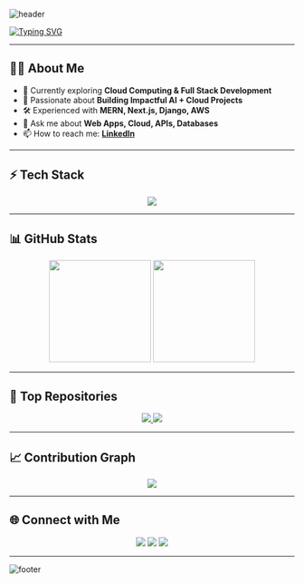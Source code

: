 <!-- Header Banner -->
![header](https://capsule-render.vercel.app/api?type=waving&color=0:00C9FF,100:92FE9D&height=250&section=header&text=Aryan%20Singh&fontSize=60&fontColor=ffffff&animation=fadeIn&fontAlignY=40)

<!-- Typing SVG -->
[![Typing SVG](https://readme-typing-svg.herokuapp.com?size=24&color=F7205E&lines=Hi+there!+I'm+Aryan+👋;Full+Stack+Developer+💻;Cloud+Enthusiast+☁️;Open+Source+Contributor+🌍)](https://git.io/typing-svg)

---

## 👨‍💻 About Me
- 🌱 Currently exploring **Cloud Computing & Full Stack Development**
- 🚀 Passionate about **Building Impactful AI + Cloud Projects**
- 🛠️ Experienced with **MERN, Next.js, Django, AWS**
- 💬 Ask me about **Web Apps, Cloud, APIs, Databases**
- 📫 How to reach me: **[LinkedIn](https://www.linkedin.com/in/aryan-singh)**

---

## ⚡ Tech Stack
<p align="center">
  <img src="https://skillicons.dev/icons?i=js,ts,react,nextjs,nodejs,express,mongodb,python,django,tailwind,html,css,git,github,aws,docker,figma" />
</p>

---

## 📊 GitHub Stats
<p align="center">
  <img src="https://github-readme-stats.vercel.app/api?username=aryan-singh&show_icons=true&theme=radical" height="180px"/>
  <img src="https://github-readme-streak-stats.herokuapp.com/?user=aryan-singh&theme=radical" height="180px"/>
</p>

---

## 🚀 Top Repositories
<p align="center">
  <a href="https://github.com/aryan-singh/LifeFlow">
    <img src="https://github-readme-stats.vercel.app/api/pin/?username=aryan-singh&repo=LifeFlow&theme=radical" />
  </a>
  <a href="https://github.com/aryan-singh/RecycleBin">
    <img src="https://github-readme-stats.vercel.app/api/pin/?username=aryan-singh&repo=RecycleBin&theme=radical" />
  </a>
</p>

---

## 📈 Contribution Graph
<p align="center">
  <img src="https://github-readme-activity-graph.vercel.app/graph?username=aryan-singh&theme=react-dark&hide_border=true" />
</p>

---

## 🌐 Connect with Me
<p align="center">
  <a href="https://www.linkedin.com/in/aryan-singh"><img src="https://skillicons.dev/icons?i=linkedin" /></a>
  <a href="mailto:aryansingh@example.com"><img src="https://skillicons.dev/icons?i=gmail" /></a>
  <a href="https://github.com/aryan-singh"><img src="https://skillicons.dev/icons?i=github" /></a>
</p>

---

<!-- Footer -->
![footer](https://capsule-render.vercel.app/api?type=waving&color=0:92FE9D,100:00C9FF&height=120&section=footer)
